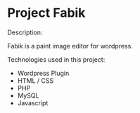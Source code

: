 


# Project Fabik


Description:

 Fabik is a paint image editor for wordpress. 
 
 
 
Technologies used in this project:

 - Wordpress Plugin
 - HTML / CSS
 - PHP
 - MySQL
 - Javascript 
